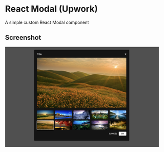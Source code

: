 # React Modal (Upwork)

A simple custom React Modal component

## Screenshot

<!-- ![Screenshot](screenshot.png) -->

![alt text](https://github.com/garikaijenje/upwork-0001/blob/main/screenshot.png?raw=true)
